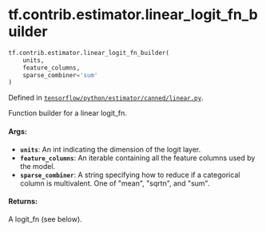 <div itemscope itemtype="http://developers.google.com/ReferenceObject">
<meta itemprop="name" content="tf.contrib.estimator.linear_logit_fn_builder" />
<meta itemprop="path" content="Stable" />
</div>

# tf.contrib.estimator.linear_logit_fn_builder

``` python
tf.contrib.estimator.linear_logit_fn_builder(
    units,
    feature_columns,
    sparse_combiner='sum'
)
```



Defined in [`tensorflow/python/estimator/canned/linear.py`](https://www.tensorflow.org/code/tensorflow/python/estimator/canned/linear.py).

Function builder for a linear logit_fn.

#### Args:

* <b>`units`</b>: An int indicating the dimension of the logit layer.
* <b>`feature_columns`</b>: An iterable containing all the feature columns used by
    the model.
* <b>`sparse_combiner`</b>: A string specifying how to reduce if a categorical column
    is multivalent.  One of "mean", "sqrtn", and "sum".


#### Returns:

A logit_fn (see below).